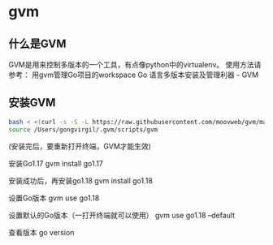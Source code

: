 # gvm

## 什么是GVM

GVM是用来控制多版本的一个工具，有点像python中的virtualenv。
使用方法请参考：
用gvm管理Go项目的workspace
Go 语言多版本安装及管理利器 - GVM

## 安装GVM

```bash
bash < <(curl -s -S -L https://raw.githubusercontent.com/moovweb/gvm/master/binscripts/gvm-installer)
source /Users/gongvirgil/.gvm/scripts/gvm
```

(安装完后，要重新打开终端，GVM才能生效)

安装Go1.17
gvm install go1.17

安装成功后，再安装go1.18
gvm install go1.18

设置Go版本
gvm use go1.18

设置默认的Go版本（一打开终端就可以使用）
gvm use go1.18 –default

查看版本
go version

